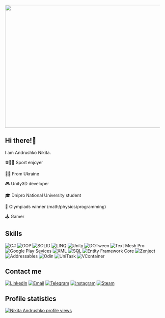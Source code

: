 <p align="center">
	<img src="https://github.com/quddi/quddi/blob/main/assets/logo.gif"  width="800" height="400"/>
</p>

## Hi there!👋

I am Andrushko Nikita.

⚽🏀🏐 Sport enjoyer

💙💛 From Ukraine

🎮 Unity3D developer

🎓 Dnipro National University student

🥇 Olympiads winner (math/physics/programming)

🕹️ Gamer

## Skills

![C#](https://img.shields.io/badge/-C%23-7c08a6?style=for-the-badge&logo=csharp)
![OOP](https://img.shields.io/badge/-OOP-red?style=for-the-badge&logo=oop)
![SOLID](https://img.shields.io/badge/-SOLID-orange?style=for-the-badge&logo=solid)
![LINQ](https://img.shields.io/badge/-LINQ-yellow?style=for-the-badge&logo=linq)
![Unity](https://img.shields.io/badge/-Unity-green?style=for-the-badge&logo=unity)
![DOTween](https://img.shields.io/badge/-DOTween-03eeff?style=for-the-badge&logo=dotween)
![Text Mesh Pro](https://img.shields.io/badge/-Text%20Mesh%20Pro-blue?style=for-the-badge&logo=textmeshpro)
![Google Play Sevices](https://img.shields.io/badge/-Google%20Play%20Sevices-7c08a6?style=for-the-badge&logo=googleplay)
![XML](https://img.shields.io/badge/-XML-red?style=for-the-badge&logo=xml)
![SQL](https://img.shields.io/badge/-SQL-orange?style=for-the-badge&logo=solid)
![Entity Framework Core](https://img.shields.io/badge/-Entity_Framework_Core-yellow?style=for-the-badge&logo=linq)
![Zenject](https://img.shields.io/badge/-Zenject-green?style=for-the-badge&logo=zenject)
![Addressables](https://img.shields.io/badge/-Addressables-03eeff?style=for-the-badge&logo=Addressables)
![Odin](https://img.shields.io/badge/-Odin-blue?style=for-the-badge&logo=odin)
![UniTask](https://img.shields.io/badge/-UniTask-7c08a6?style=for-the-badge&logo=unitask)
![VContainer](https://img.shields.io/badge/-VContainer-red?style=for-the-badge&logo=vcontainer)

## Contact me

[![LinkedIn](https://img.shields.io/badge/-LinkedIn-yellow?style=for-the-badge&logo=linkedin)](https://www.linkedin.com/in/nikita-andrushko-37b991226/)
[![Email](https://img.shields.io/badge/-Email-blue?style=for-the-badge&logo=gmail)](mailto:alemkhf12@gmail.com)
[![Telegram](https://img.shields.io/badge/-Telegram-yellow?style=for-the-badge&logo=telegram)](https://t.me/qudditech)
[![Instagram](https://img.shields.io/badge/-Instagram-blue?style=for-the-badge&logo=instagram)](https://www.instagram.com/n.i.k_andrushko/)
[![Steam](https://img.shields.io/badge/-Steam-yellow?style=for-the-badge&logo=steam)](https://steamcommunity.com/id/qudddi/)

## Profile statistics

[![Nikita Andrushko profile views](https://u8views.com/api/v1/github/profiles/59485777/views/day-week-month-total-count.svg)](https://u8views.com/github/quddi)
